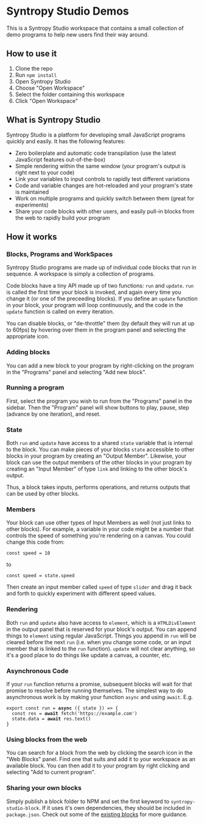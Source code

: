 # Syntropy Studio Demos

This is a Syntropy Studio workspace that contains a small collection of demo programs to help new users find their way around.

## How to use it
1. Clone the repo
1. Run `npm install`
1. Open Syntropy Studio
1. Choose "Open Workspace"
1. Select the folder containing this workspace
1. Click "Open Workspace"

## What is Syntropy Studio
Syntropy Studio is a platform for developing small JavaScript programs quickly and easily. It has the following features:
- Zero boilerplate and automatic code transpilation (use the latest JavaScript features out-of-the-box)
- Simple rendering within the same window (your program's output is right next to your code)
- Link your variables to input controls to rapidly test different variations
- Code and variable changes are hot-reloaded and your program's state is maintained
- Work on multiple programs and quickly switch between them (great for experiments)
- Share your code blocks with other users, and easily pull-in blocks from the web to rapidly build your program

## How it works

### Blocks, Programs and WorkSpaces
Syntropy Studio programs are made up of individual code blocks that run in sequence. A workspace is simply a collection of programs.

Code blocks have a tiny API made up of two functions: `run` and `update`. `run` is called the first time your block is invoked, and again every time you change it (or one of the preceeding blocks). If you define an `update` function in your block, your program will loop continuously, and the code in the `update` function is called on every iteration.

You can disable blocks, or "de-throttle" them (by default they will run at up to 60fps) by hovering over them in the program panel and selecting the appropriate icon.

### Adding blocks
You can add a new block to your program by right-clicking on the program in the "Programs" panel and selecting "Add new block".

### Running a program
First, select the program you wish to run from the "Programs" panel in the sidebar. Then the "Program" panel will show buttons to play, pause, step (advance by one iteration), and reset.

### State
Both `run` and `update` have access to a shared `state` variable that is internal to the block. You can make pieces of your blocks `state` accessible to other blocks in your program by creating an "Output Member". Likewise, your block can use the output members of the other blocks in your program by creating an "Input Member" of type `link` and linking to the other block's output.

Thus, a block takes inputs, performs operations, and returns outputs that can be used by other blocks.

### Members
Your block can use other types of Input Members as well (not just links to other blocks). For example, a variable in your code might be a number that controls the speed of something you're rendering on a canvas. You could change this code from:

    const speed = 10

to

    const speed = state.speed

Then create an input member called `speed` of type `slider` and drag it back and forth to quickly experiment with different speed values.

### Rendering
Both `run` and `update` also have access to `element`, which is a `HTMLDivElement` in the output panel that is reserved for your block's output. You can append things to `element` using regular JavaScript. Things you append in `run` will be cleared before the next `run` (i.e. when you change some code, or an input member that is linked to the `run` function). `update` will not clear anything, so it's a good place to do things like update a canvas, a counter, etc.

### Asynchronous Code
If your `run` function returns a promise, subsequent blocks will wait for that promise to resolve before running themselves. The simplest way to do asynchronous work is by making your function `async` and using `await`. E.g.

<pre language="JavaScript"><code>export const run = <b>async</b> ({ state }) => {
  const res = <b>await</b> fetch('https://example.com')
  state.data = <b>await</b> res.text()
}</code></pre>

### Using blocks from the web
You can search for a block from the web by clicking the search icon in the "Web Blocks" panel. Find one that suits and add it to your workspace as an available block. You can then add it to your program by right clicking and selecting "Add to current program".

### Sharing your own blocks
Simply publish a block folder to NPM and set the first keyword to `syntropy-studio-block`. If it uses it's own dependencies, they should be included in `package.json`. Check out some of the [existing blocks](https://www.npmjs.com/search?q=syntropy-studio-block) for more guidance.
